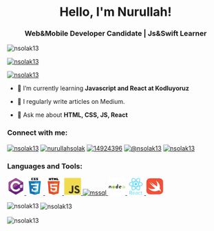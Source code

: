 <h1 align="center">Hello, I'm Nurullah!</h1>
<h3 align="center">Web&Mobile Developer Candidate | Js&Swift Learner</h3>

<p align="left"> <img src="https://komarev.com/ghpvc/?username=nsolak13&label=Profile%20views&color=0e75b6&style=flat" alt="nsolak13" /> </p>

<p align="left"> <a href="https://github.com/ryo-ma/github-profile-trophy"><img src="https://github-profile-trophy.vercel.app/?username=nsolak13" alt="nsolak13" /></a> </p>

<p align="left"> <a href="https://twitter.com/nsolak13" target="blank"><img src="https://img.shields.io/twitter/follow/nsolak13?logo=twitter&style=for-the-badge" alt="nsolak13" /></a> </p>

- 🌱 I’m currently learning **Javascript and React at Kodluyoruz**

- 📝 I regularly write articles on Medium.

- 💬 Ask me about **HTML, CSS, JS, React**

<h3 align="left">Connect with me:</h3>
<p align="left">
<a href="https://twitter.com/nsolak13" target="blank"><img align="center" src="https://raw.githubusercontent.com/rahuldkjain/github-profile-readme-generator/master/src/images/icons/Social/twitter.svg" alt="nsolak13" height="30" width="40" /></a>
<a href="https://linkedin.com/in/nurullahsolak" target="blank"><img align="center" src="https://raw.githubusercontent.com/rahuldkjain/github-profile-readme-generator/master/src/images/icons/Social/linked-in-alt.svg" alt="nurullahsolak" height="30" width="40" /></a>
<a href="https://stackoverflow.com/users/14924396" target="blank"><img align="center" src="https://raw.githubusercontent.com/rahuldkjain/github-profile-readme-generator/master/src/images/icons/Social/stack-overflow.svg" alt="14924396" height="30" width="40" /></a>
<a href="https://medium.com/@nsolak13" target="blank"><img align="center" src="https://raw.githubusercontent.com/rahuldkjain/github-profile-readme-generator/master/src/images/icons/Social/medium.svg" alt="@nsolak13" height="30" width="40" /></a>
<a href="https://www.hackerrank.com/nsolak13" target="blank"><img align="center" src="https://raw.githubusercontent.com/rahuldkjain/github-profile-readme-generator/master/src/images/icons/Social/hackerrank.svg" alt="nsolak13" height="30" width="40" /></a>
</p>

<h3 align="left">Languages and Tools:</h3>
<p align="left"> <a href="https://www.w3schools.com/cs/" target="_blank" rel="noreferrer"> <img src="https://raw.githubusercontent.com/devicons/devicon/master/icons/csharp/csharp-original.svg" alt="csharp" width="40" height="40"/> </a> <a href="https://www.w3schools.com/css/" target="_blank" rel="noreferrer"> <img src="https://raw.githubusercontent.com/devicons/devicon/master/icons/css3/css3-original-wordmark.svg" alt="css3" width="40" height="40"/> </a> <a href="https://www.w3.org/html/" target="_blank" rel="noreferrer"> <img src="https://raw.githubusercontent.com/devicons/devicon/master/icons/html5/html5-original-wordmark.svg" alt="html5" width="40" height="40"/> </a> <a href="https://developer.mozilla.org/en-US/docs/Web/JavaScript" target="_blank" rel="noreferrer"> <img src="https://raw.githubusercontent.com/devicons/devicon/master/icons/javascript/javascript-original.svg" alt="javascript" width="40" height="40"/> </a> <a href="https://www.microsoft.com/en-us/sql-server" target="_blank" rel="noreferrer"> <img src="https://www.svgrepo.com/show/303229/microsoft-sql-server-logo.svg" alt="mssql" width="40" height="40"/> </a> <a href="https://nodejs.org" target="_blank" rel="noreferrer"> <img src="https://raw.githubusercontent.com/devicons/devicon/master/icons/nodejs/nodejs-original-wordmark.svg" alt="nodejs" width="40" height="40"/> </a> <a href="https://reactjs.org/" target="_blank" rel="noreferrer"> <img src="https://raw.githubusercontent.com/devicons/devicon/master/icons/react/react-original-wordmark.svg" alt="react" width="40" height="40"/> </a> <a href="https://developer.apple.com/swift/" target="_blank" rel="noreferrer"> <img src="https://raw.githubusercontent.com/devicons/devicon/master/icons/swift/swift-original.svg" alt="swift" width="40" height="40"/> </a> </p>

<p><img align="left" src="https://github-readme-stats.vercel.app/api/top-langs?username=nsolak13&show_icons=true&locale=en&layout=compact" alt="nsolak13" /></p>

<p>&nbsp;<img align="center" src="https://github-readme-stats.vercel.app/api?username=nsolak13&show_icons=true&locale=en" alt="nsolak13" /></p>

<p><img align="center" src="https://github-readme-streak-stats.herokuapp.com/?user=nsolak13&" alt="nsolak13" /></p>
